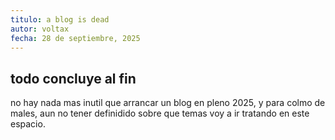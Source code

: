 ```yaml
---
titulo: a blog is dead
autor: voltax
fecha: 28 de septiembre, 2025
---
```


## todo concluye al fin
no hay nada mas inutil que arrancar un blog en pleno 2025, y para colmo de males, aun no tener definidido sobre que temas voy a ir tratando en este espacio.